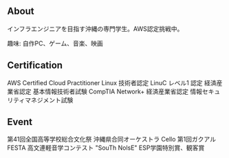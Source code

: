 ## About
インフラエンジニアを目指す沖縄の専門学生。AWS認定挑戦中。

趣味: 自作PC、ゲーム、音楽、映画

## Certification
AWS Certified Cloud Practitioner
Linux 技術者認定 LinuC レベル1 認定
経済産業省認定 基本情報技術者試験
CompTIA Network+
経済産業省認定 情報セキュリティマネジメント試験

## Event
第41回全国高等学校総合文化祭 沖縄県合同オーケストラ Cello
第1回ガクアルFESTA 高文連軽音学コンテスト "SouTh NolsE" ESP学園特別賞、観客賞


<!--
**rockyx2000/rockyx2000** is a ✨ _special_ ✨ repository because its `README.md` (this file) appears on your GitHub profile.

Here are some ideas to get you started:

- 🔭 I’m currently working on ...
- 🌱 I’m currently learning ...
- 👯 I’m looking to collaborate on ...
- 🤔 I’m looking for help with ...
- 💬 Ask me about ...
- 📫 How to reach me: ...
- 😄 Pronouns: ...
- ⚡ Fun fact: ...
-->
